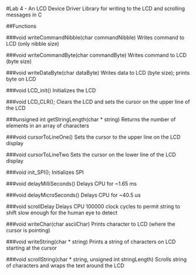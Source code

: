#Lab 4 - An LCD Device Driver
Library for writing to the LCD and scrolling messages in C

##Functions

###void writeCommandNibble(char commandNibble)
Writes command to LCD (only nibble size)

###void writeCommandByte(char commandByte)
Writes command to LCD (byte size)

###void writeDataByte(char dataByte)
Writes data to LCD (byte size); prints byte on LCD

###void LCD_init()
Initializes the LCD

###void LCD_CLR();
Clears the LCD and sets the cursor on the upper line of the LCD

###unsigned int getStringLength(char * string)
Returns the number of elements in an array of characters

###void cursorToLineOne()
Sets the cursor to the upper line on the LCD display

###void cursorToLineTwo
Sets the cursor on the lower line of the LCD display

###void init_SPI();
Initializes SPI

###void delayMilliSeconds()
Delays CPU for ~1.65 ms

###void delayMicroSeconds()
Delays CPU for ~40.5 us

###void scrollDelay
Delays CPU 100000 clock cycles to permit string to shift slow enough for the human eye to detect

###void writeChar(char asciiChar)
Prints character to LCD (where the cursor is pointing)

###void writeString(char * string)
Prints a string of characters on LCD starting at the cursor

###void scrollString(char * string, unsigned int stringLength)
Scrolls string of characters and wraps the text around the LCD
